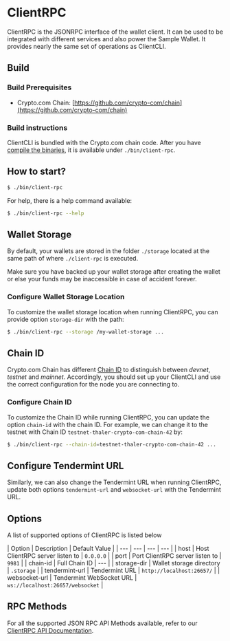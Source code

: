 # ClientRPC

ClientRPC is the JSONRPC interface of the wallet client. It can be used to be integrated with different services and also power the Sample Wallet. It provides nearly the same set of operations as ClientCLI.

## Build

### Build Prerequisites

- Crypto.com Chain: [https://github.com/crypto-com/chain](https://github.com/crypto-com/chain)

### Build instructions

ClientCLI is bundled with the Crypto.com chain code. After you have [compile the binaries](https://crypto-com.github.io/getting-started/#compile-chain), it is available under `./bin/client-rpc`.

## How to start?

```bash
$ ./bin/client-rpc
```

For help, there is a help command available:
```bash
$ ./bin/client-rpc --help
```

## Wallet Storage

By default, your wallets are stored in the folder `./storage` located at the same path of where `./client-rpc` is executed.

Make sure you have backed up your wallet storage after creating the wallet or else  your funds may be inaccessible in case of accident forever.

### Configure Wallet Storage Location

To customize the wallet storage location when running ClientRPC, you can provide option `storage-dir` with the path:

```bash
$ ./bin/client-rpc --storage /my-wallet-storage ...
```

## Chain ID

Crypto.com Chain has different [Chain ID](../getting-started/chain-id-and-network-id#chain-id) to distinguish between *devnet*, *testnet* and *mainnet*. Accordingly, you should set up your ClientCLI and use the correct configuration for the node you are connecting to.

### Configure Chain ID

To customize the Chain ID while running ClientRPC, you can update the option `chain-id` with the chain ID. For example, we can change it to the testnet with Chain ID `testnet-thaler-crypto-com-chain-42` by:

```bash
$ ./bin/client-rpc --chain-id=testnet-thaler-crypto-com-chain-42 ...
```

## Configure Tendermint URL

Similarly, we can also change the Tendermint URL when running ClientRPC, update both options `tendermint-url` and `websocket-url` with the Tendermint URL.

## Options

A list of supported options of ClientRPC is listed below

| Option | Description | Default Value |
| --- | --- | --- | --- |
| host | Host ClientRPC server listen to | `0.0.0.0` |
| port | Port ClientRPC server listen to | `9981` |
| chain-id | Full Chain ID | --- |
| storage-dir | Wallet storage directory | `.storage` |
| tendermint-url | Tendermint URL | `http://localhost:26657/` |
| websocket-url | Tendermint WebSocket URL | `ws://localhost:26657/websocket` |

## RPC Methods 
    
For all the supported JSON RPC API Methods available, refer to our [ClientRPC API Documentation](../api/client-rpc.md).